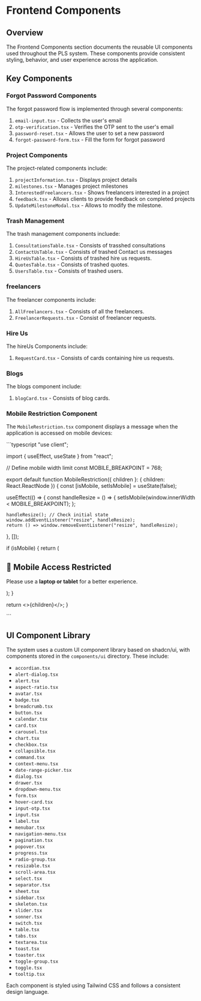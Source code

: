# Frontend Components

## Overview

The Frontend Components section documents the reusable UI components used throughout the PLS system. These components provide consistent styling, behavior, and user experience across the application.

## Key Components

### Forgot Password Components
The forgot password flow is implemented through several components:
1. `email-input.tsx` - Collects the user's email
2. `otp-verification.tsx` - Verifies the OTP sent to the user's email
3. `password-reset.tsx` - Allows the user to set a new password
4. `forgot-password-form.tsx` - Fill the form for forgot password

### Project Components
The project-related components include:
1. `projectInformation.tsx` - Displays project details
2. `milestones.tsx` - Manages project milestones
3. `InterestedFreelancers.tsx` - Shows freelancers interested in a project
4. `feedback.tsx` - Allows clients to provide feedback on completed projects
5. `UpdateMilestoneModal.tsx` - Allows to modify the milestone.

### Trash Management
The trash management components incluede: 
1. `ConsultationsTable.tsx` - Consists of trasshed consultations
2. `ContactUsTable.tsx` - Consists of trashed Contact us messages
3. `HireUsTable.tsx` - Consists of trashed hire us requests.
4. `QuotesTable.tsx` - Consists of trashed quotes.
5. `UsersTable.tsx` - Consists of trashed users.

### freelancers
The freelancer components include:
1. `AllFreelancers.tsx` - Consists of all the freelancers.
2. `FreelancerRequests.tsx` - Consist of freelancer requests.

### Hire Us
The hireUs Components include: 
1. `RequestCard.tsx` - Consists of cards containing hire us requests.

### Blogs
The blogs component include:
1. `blogCard.tsx` - Consists of blog cards.

### Mobile Restriction Component

The `MobileRestriction.tsx` component displays a message when the application is accessed on mobile devices:

\`\`\`typescript
"use client";

import { useEffect, useState } from "react";

// Define mobile width limit
const MOBILE_BREAKPOINT = 768; 

export default function MobileRestriction({ children }: { children: React.ReactNode }) {
  const [isMobile, setIsMobile] = useState<boolean>(false);

  useEffect(() => {
    const handleResize = () => {
      setIsMobile(window.innerWidth < MOBILE_BREAKPOINT);
    };

    handleResize(); // Check initial state
    window.addEventListener("resize", handleResize);
    return () => window.removeEventListener("resize", handleResize);
  }, []);

  if (isMobile) {
    return (
      <div className="flex min-h-screen items-center justify-center bg-gray-100 text-center p-4">
        <div className="max-w-md bg-white p-6 rounded-lg shadow-lg">
          <h2 className="text-xl font-semibold">🚫 Mobile Access Restricted</h2>
          <p className="mt-2 text-gray-600">
            Please use a **laptop or tablet** for a better experience.
          </p>
        </div>
      </div>
    );
  }

  return <>{children}</>;
}

\`\`\`

## UI Component Library

The system uses a custom UI component library based on shadcn/ui, with components stored in the `components/ui` directory. These include:

- `accordian.tsx`
- `alert-dialog.tsx`
- `alert.tsx`
- `aspect-ratio.tsx`
- `avatar.tsx`
- `badge.tsx`
- `breadcrumb.tsx`
- `button.tsx`
- `calendar.tsx`
- `card.tsx`
- `carousel.tsx`
- `chart.tsx`
- `checkbox.tsx`
- `collapsible.tsx`
- `command.tsx`
- `context-menu.tsx`
- `date-range-picker.tsx`
- `dialog.tsx`
- `drawer.tsx`
- `dropdown-menu.tsx`
- `form.tsx`
- `hover-card.tsx`
- `input-otp.tsx`
- `input.tsx`
- `label.tsx`
- `menubar.tsx`
- `navigation-menu.tsx`
- `pagination.tsx`
- `popover.tsx`
- `progress.tsx`
- `radio-group.tsx`
- `resizable.tsx`
- `scroll-area.tsx`
- `select.tsx`
- `separator.tsx`
- `sheet.tsx`
- `sidebar.tsx`
- `skeleton.tsx`
- `slider.tsx`
- `sonner.tsx`
- `switch.tsx`
- `table.tsx`
- `tabs.tsx`
- `textarea.tsx`
- `toast.tsx`
- `toaster.tsx`
- `toggle-group.tsx`
- `toggle.tsx`
- `tooltip.tsx`

Each component is styled using Tailwind CSS and follows a consistent design language.

